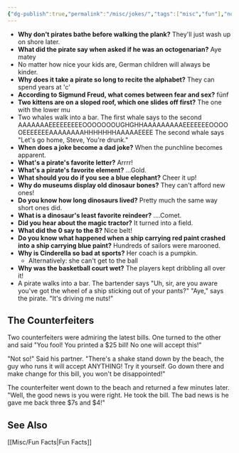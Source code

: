 ```yaml
---
{"dg-publish":true,"permalink":"/misc/jokes/","tags":["misc","fun"],"noteIcon":1}
---
```



* **Why don't pirates bathe before walking the plank?** They'll just wash up on shore later.
* **What did the pirate say when asked if he was an octogenarian?** Aye matey
* No matter how nice your kids are, German children will always be kinder.
* **Why does it take a pirate so long to recite the alphabet?** They can spend years at 'c'
* **According to Sigmund Freud, what comes between fear and sex?** fünf
* **Two kittens are on a sloped roof, which one slides off first?** The one with the lower mu
* Two whales walk into a bar. The first whale says to the second AAAAAAAEEEEEEEEEOOOOOOOUGHGHHAAAAAAAAAEEEEEEEOOOOOEEEEEEEAAAAAAAAHHHHHHHAAAAAEEEE The second whale says "Let's go home, Steve, You're drunk."
* **When does a joke become a dad joke?** When the punchline becomes apparent.
* **What's a pirate's favorite letter?** Arrrr!
* **What's a pirate's favorite element?** ...Gold.
* **What should you do if you see a blue elephant?** Cheer it up!
* **Why do museums display old dinosaur bones?** They can't afford new ones!
* **Do you know how long dinosaurs lived?** Pretty much the same way short ones did.
* **What is a dinosaur's least favorite reindeer?** ....Comet.
* **Did you hear about the magic tractor?** It turned into a field.
* **What did the 0 say to the 8?** Nice belt!
* **Do you know what happened when a ship carrying red paint crashed into a ship carrying blue paint?** Hundreds of sailors were marooned.
* **Why is Cinderella so bad at sports?** Her coach is a pumpkin.
	* Alternatively: she can't get to the ball
* **Why was the basketball court wet?** The players kept dribbling all over it!
* A pirate walks into a bar. The bartender says "Uh, sir, are you aware you've got the wheel of a ship sticking out of your pants?" "Aye," says the pirate. "It's driving me nuts!"

## The Counterfeiters
Two counterfeiters were admiring the latest bills. One turned to the other and said "You fool! You printed a $25 bill! No one will accept this!"

"Not so!" Said his partner. "There's a shake stand down by the beach, the guy who runs it will accept ANYTHING! Try it yourself. Go down there and make change for this bill, you won't be disappointed!" 

The counterfeiter went down to the beach and returned a few minutes later. "Well, the good news is you were right. He took the bill. The bad news is he gave me back three $7s and $4!"


## See Also
[[Misc/Fun Facts\|Fun Facts]]